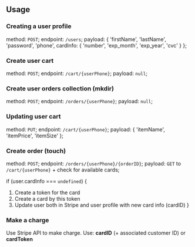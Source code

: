 ## Usage
### Creating a user profile
method: `POST`;
endpoint: `/users`;
payload: { 'firstName', 'lastName', 'password', 'phone', cardInfo: { 'number', 'exp_month', 'exp_year', 'cvc' } };
### Create user cart
method: `POST`;
endpoint: `/cart/{userPhone}`;
payload: `null`;
### Create user orders collection (mkdir)
method: `POST`;
endpoint: `/orders/{userPhone}`;
payload: `null`;
### Updating user cart
method: `PUT`;
endpoint: `/cart/{userPhone}`;
payload: { 'itemName', 'itemPrice', 'itemSize' };
### Create order (touch)
method: `POST`;
endpoint: `/orders/{userPhone}/{orderID}`;
payload: `GET` to `/cart/{userPhone}` + check for available cards;

if (user.cardInfo ===  `undefined`) {
  1. Create a token for the card
  2. Create a card by this token
  3. Update user both in Stripe and user profile with new card info (cardID)
}

### Make a charge
Use Stripe API to make charge. 
Use: **cardID** (+ associated customer ID) or **cardToken**